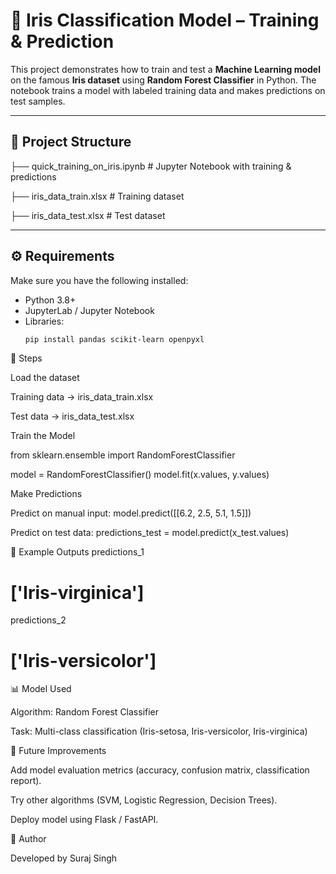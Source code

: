 # 🌸 Iris Classification Model – Training & Prediction  

This project demonstrates how to train and test a **Machine Learning model** on the famous **Iris dataset** using **Random Forest Classifier** in Python. The notebook trains a model with labeled training data and makes predictions on test samples.  

---

## 📂 Project Structure  
├── quick_training_on_iris.ipynb # Jupyter Notebook with training & predictions

├── iris_data_train.xlsx # Training dataset

├── iris_data_test.xlsx # Test dataset



---

## ⚙️ Requirements  

Make sure you have the following installed:  

- Python 3.8+  
- JupyterLab / Jupyter Notebook  
- Libraries:  
  ```bash
  pip install pandas scikit-learn openpyxl
🚀 Steps

Load the dataset

Training data → iris_data_train.xlsx

Test data → iris_data_test.xlsx

Train the Model

from sklearn.ensemble import RandomForestClassifier

model = RandomForestClassifier()
model.fit(x.values, y.values)

Make Predictions

Predict on manual input:
model.predict([[6.2, 2.5, 5.1, 1.5]])

Predict on test data:
predictions_test = model.predict(x_test.values)

🎯 Example Outputs
predictions_1
# ['Iris-virginica']

predictions_2
# ['Iris-versicolor']

📊 Model Used

Algorithm: Random Forest Classifier

Task: Multi-class classification (Iris-setosa, Iris-versicolor, Iris-virginica)

📝 Future Improvements

Add model evaluation metrics (accuracy, confusion matrix, classification report).

Try other algorithms (SVM, Logistic Regression, Decision Trees).

Deploy model using Flask / FastAPI.

🙌 Author

Developed by Suraj Singh

  
